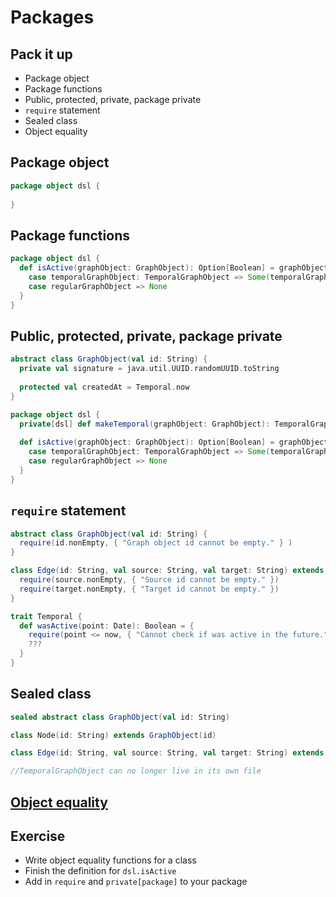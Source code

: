 # Packages

## Pack it up

- Package object
- Package functions
- Public, protected, private, package private
- `require` statement
- Sealed class
- Object equality

## Package object

```scala
package object dsl {
  
}
```

## Package functions

```scala
package object dsl {
  def isActive(graphObject: GraphObject): Option[Boolean] = graphObject match {
    case temporalGraphObject: TemporalGraphObject => Some(temporalGraphObject.isActive)
    case regularGraphObject => None
  }
}
```

## Public, protected, private, package private
```scala
abstract class GraphObject(val id: String) {
  private val signature = java.util.UUID.randomUUID.toString
  
  protected val createdAt = Temporal.now
}

package object dsl {
  private[dsl] def makeTemporal(graphObject: GraphObject): TemporalGraphObject = ???
  
  def isActive(graphObject: GraphObject): Option[Boolean] = graphObject match {
    case temporalGraphObject: TemporalGraphObject => Some(temporalGraphObject.isActive)
    case regularGraphObject => None
  }
}
```

## `require` statement

```scala
abstract class GraphObject(val id: String) {
  require(id.nonEmpty, { "Graph object id cannot be empty." } )
}

class Edge(id: String, val source: String, val target: String) extends GraphObject(id) {
  require(source.nonEmpty, { "Source id cannot be empty." })
  require(target.nonEmpty, { "Target id cannot be empty." })
}

trait Temporal {
  def wasActive(point: Date): Boolean = {
    require(point <= now, { "Cannot check if was active in the future." })
    ???
  }
}
```

## Sealed class

```scala
sealed abstract class GraphObject(val id: String)

class Node(id: String) extends GraphObject(id)

class Edge(id: String, val source: String, val target: String) extends GraphObject(id)

//TemporalGraphObject can no longer live in its own file
```

## [Object equality](equality.md)

## Exercise

- Write object equality functions for a class
- Finish the definition for `dsl.isActive`
- Add in `require` and `private[package]` to your package

